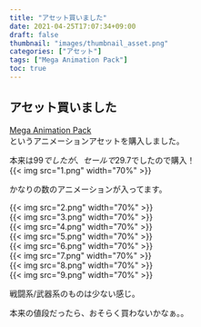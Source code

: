 ```yaml
---
title: "アセット買いました"
date: 2021-04-25T17:07:34+09:00
draft: false
thumbnail: "images/thumbnail_asset.png"
categories: ["アセット"]
tags: ["Mega Animation Pack"]
toc: true
---
```


## アセット買いました
[Mega Animation Pack](https://assetstore.unity.com/packages/3d/animations/mega-animations-pack-162341)  
というアニメーションアセットを購入しました。  
  
本来は$99でしたが、セールで$29.7でしたので購入！  
{{< img src="1.png" width="70%" >}}  
  
かなりの数のアニメーションが入ってます。  

  
{{< img src="2.png" width="70%" >}}  
{{< img src="3.png" width="70%" >}}  
{{< img src="4.png" width="70%" >}}  
{{< img src="5.png" width="70%" >}}  
{{< img src="6.png" width="70%" >}}  
{{< img src="7.png" width="70%" >}}  
{{< img src="8.png" width="70%" >}}  
{{< img src="9.png" width="70%" >}}  
  
戦闘系/武器系のものは少ない感じ。  
  
本来の値段だったら、おそらく買わないかなぁ。。  
  
